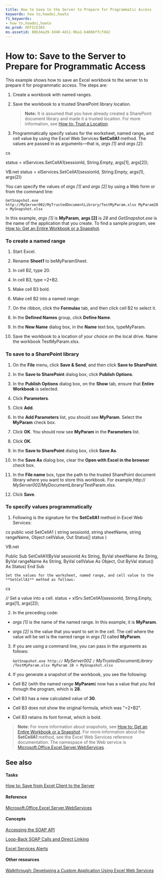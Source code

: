 ```yaml
---
title: How to Save to the Server to Prepare for Programmatic Access
keywords: how to,howdoi,howto
f1_keywords:
- how to,howdoi,howto
ms.prod: OFFICE365
ms.assetid: 80b34a29-3d40-4d11-9ba1-b4886ffcfd42
---
```



# How to: Save to the Server to Prepare for Programmatic Access

This example shows how to save an Excel workbook to the server to to prepare it for programmatic access. The steps are:
  
    
    


1. Create a workbook with named ranges.
    
  
2. Save the workbook to a trusted SharePoint library location. 
    
    > **Note:**
      > It is assumed that you have already created a SharePoint document library and made it a trusted location. For more information, see  [How to: Trust a Location](how-to-trust-a-location.md). 
3. Programmatically specify values for the worksheet, named range, and cell value by using the Excel Web Services **SetCellA1** method. The values are passed in as arguments—that is, _args [1]_ and _args [2]_:
    
cs
  
status = xlServices.SetCellA1(sessionId, String.Empty, args[1], args[2]);



VB.net
  status = xlServices.SetCellA1(sessionId, String.Empty, args(1), args(2))



You can specify the values of  _args [1]_ and _args [2]_ by using a Web form or from the command line:
  
    
    




```
GetSnapshot.exe http://MyServer002/MyTrustedDocumentLibrary/TestMyParam.xlsx MyParam28 > MySnapshot.xlsx 
```

In this example,  _args [1]_ is **MyParam**, **args [2]** is _28_ and _GetSnapshot.exe_ is the name of the application that you create. To find a sample program, see [How to: Get an Entire Workbook or a Snapshot](how-to-get-an-entire-workbook-or-a-snapshot.md).
### To create a named range


1. Start Excel.
    
  
2. Rename **Sheet1** to beMyParamSheet.
    
  
3. In cell B2, type 20.
    
  
4. In cell B3, type =2+B2.
    
  
5. Make cell B3 bold.
    
  
6. Make cell B2 into a named range: 
    
1. On the ribbon, click the **Formulas** tab, and then click cell B2 to select it.
    
  
2. In the **Defined Names** group, click **Define Name**.
    
  
3. In the **New Name** dialog box, in the **Name** text box, typeMyParam.
    
  
7. Save the workbook to a location of your choice on the local drive. Name the workbook TestMyParam.xlsx. 
    
  

### To save to a SharePoint library


1. On the **File** menu, click **Save &amp; Send**, and then click **Save to SharePoint**. 
    
  
2. In the **Save to SharePoint** dialog box, click **Publish Options**.
    
  
3. In the **Publish Options** dialog box, on the **Show** tab, ensure that **Entire Workbook** is selected.
    
  
4. Click **Parameters**. 
    
  
5. Click **Add**.
    
  
6. In the **Add Parameters** list, you should see **MyParam**. Select the **MyParam** check box.
    
  
7. Click **OK**. You should now see **MyParam** in the **Parameters** list.
    
  
8. Click **OK**.
    
  
9. In the **Save to SharePoint** dialog box, click **Save As**.
    
  
10. In the **Save As** dialog box, clear the **Open with Excel in the browser** check box.
    
  
11. In the **File name** box, type the path to the trusted SharePoint document library where you want to store this workbook. For example,http:// _MyServer002_/MyDocumentLibrary/TestParam.xlsx.
    
  
12. Click **Save**.
    
  

### To specify values programmatically


1. Following is the signature for the **SetCellA1** method in Excel Web Services:
    
cs
  public void SetCellA1 (
string sessionId,
string sheetName,
string rangeName,
Object cellValue,
Out Status[] status
)



VB.net
  
Public Sub SetCellA1(ByVal sessionId As String,
              ByVal sheetName As String, 
             ByVal rangeName As String, 
             ByVal cellValue As Object, 
             Out ByVal status() As Status)
End Sub



    Set the values for the worksheet, named range, and cell value to the **SetCellA1** method as follows:
    


cs
  
// Set a value into a cell.
status = xlSrv.SetCellA1(sessionId, String.Empty, args[1], args[2]);



2. In the preceding code: 
    
  -  _args [1]_ is the name of the named range. In this example, it is **MyParam**.
    
  
  -  _args [2]_ is the value that you want to set in the cell. The cell where the value will be set is the named range in _args [1]_ called **MyParam**.
    
  
3. If you are using a command line, you can pass in the arguments as follows:
    
     `GetSnapshot.exe http://` _MyServer002_ `/` _MyTrustedDocumentLibrary_ `/TestMyParam.xlsx MyParam 28 > MySnapshot.xlsx`
    
  
4. If you generate a snapshot of the workbook, you see the following: 
    
  - Cell B2 (with the named range **MyParam**) now has a value that you fed through the program, which is **28**.
    
  
  - Cell B3 has a new calculated value of **30**.
    
  
  - Cell B3 does not show the original formula, which was "=2+B2".
    
  
  - Cell B3 retains its font format, which is bold.
    
  

> **Note:**
> For more information about snapshots, see  [How to: Get an Entire Workbook or a Snapshot](how-to-get-an-entire-workbook-or-a-snapshot.md). For more information about the **SetCellA1** method, see the Excel Web Services reference documentation. The namespace of the Web service is [Microsoft.Office.Excel.Server.WebServices](https://msdn.microsoft.com/library/Microsoft.Office.Excel.Server.WebServices.aspx) .
  
    
    


## See also


#### Tasks


  
    
    
 [How to: Save from Excel Client to the Server](how-to-save-from-excel-client-to-the-server.md)
#### Reference


  
    
    
 [Microsoft.Office.Excel.Server.WebServices](https://msdn.microsoft.com/library/Microsoft.Office.Excel.Server.WebServices.aspx)
#### Concepts


  
    
    
 [Accessing the SOAP API](accessing-the-soap-api.md)
  
    
    
 [Loop-Back SOAP Calls and Direct Linking](loop-back-soap-calls-and-direct-linking.md)
  
    
    
 [Excel Services Alerts](excel-services-alerts.md)
#### Other resources


  
    
    
 [Walkthrough: Developing a Custom Application Using Excel Web Services](walkthrough-developing-a-custom-application-using-excel-web-services.md)
